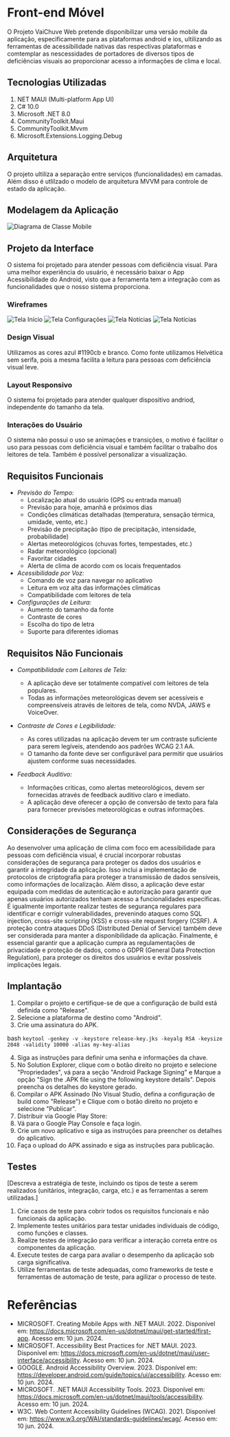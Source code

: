 # Front-end Móvel

O Projeto VaiChuve Web pretende disponibilizar uma versão mobile da aplicação, especificamente para as plataformas android e ios, ultilizando as ferramentas de acessibilidade nativas das respectivas plataformas e comtemplar as nescessidades de portadores de diversos tipos de deficiências visuais ao proporcionar acesso a informações de clima e local.

## Tecnologias Utilizadas

1. NET MAUI (Multi-platform App UI)
2. C# 10.0
3. Microsoft .NET 8.0
4. CommunityToolkit.Maui
5. CommunityToolkit.Mvvm
6. Microsoft.Extensions.Logging.Debug

## Arquitetura

O projeto ultiliza a separação entre serviços (funcionalidades) em camadas. Além disso é utlilzado o modelo de arquitetura MVVM para controle de estado da aplicação.

## Modelagem da Aplicação

![Diagrama de Classe Mobile](img/digramaMobile.png)

## Projeto da Interface
O sistema foi projetado para atender pessoas com deficiência visual. Para uma melhor experiência do usuário, é necessário baixar o App Acessibilidade do Android, visto que a ferramenta tem a integração com as funcionalidades que o nosso sistema proporciona.

### Wireframes
![Tela Início](img/Inicio.png)
![Tela Configurações](img/Configurações.png)
![Tela Notícias](img/News.png)
![Tela Notícias](img/News(1).png)

### Design Visual
Utilizamos as cores azul #1190cb e branco. Como fonte utilizamos Helvética sem serifa, pois a mesma facilita a leitura para pessoas com deficiência visual leve.

### Layout Responsivo
O sistema foi projetado para atender qualquer dispositivo andriod, independente do tamanho da tela.

### Interações do Usuário
O sistema não possui o uso se animações e transições, o motivo é facilitar o uso para pessoas com deficiência visual e também facilitar o trabalho dos leitores de tela. Também é possível personalizar a visualização.

## Requisitos Funcionais

* *Previsão do Tempo:*
    * Localização atual do usuário (GPS ou entrada manual)
    * Previsão para hoje, amanhã e próximos dias
    * Condições climáticas detalhadas (temperatura, sensação térmica, umidade, vento, etc.)
    * Previsão de precipitação (tipo de precipitação, intensidade, probabilidade)
    * Alertas meteorológicos (chuvas fortes, tempestades, etc.)
    * Radar meteorológico (opcional)
    * Favoritar cidades
    * Alerta de clima de acordo com os locais frequentados
* *Acessibilidade por Voz:*
    * Comando de voz para navegar no aplicativo
    * Leitura em voz alta das informações climáticas
    * Compatibilidade com leitores de tela
* *Configurações de Leitura:*
    * Aumento do tamanho da fonte
    * Contraste de cores
    * Escolha do tipo de letra
    * Suporte para diferentes idiomas 

## Requisitos Não Funcionais

* *Compatibilidade com Leitores de Tela:*
   * A aplicação deve ser totalmente compatível com leitores de tela populares.
   * Todas as informações meteorológicas devem ser acessíveis e compreensíveis através de leitores de tela, como NVDA, JAWS e VoiceOver.

* *Contraste de Cores e Legibilidade:*
   * As cores utilizadas na aplicação devem ter um contraste suficiente para serem legíveis, atendendo aos padrões WCAG 2.1 AA.
   * O tamanho da fonte deve ser configurável para permitir que usuários ajustem conforme suas necessidades.

* *Feedback Auditivo:*
   * Informações críticas, como alertas meteorológicos, devem ser fornecidas através de feedback auditivo claro e imediato.
   * A aplicação deve oferecer a opção de conversão de texto para fala para fornecer previsões meteorológicas e outras informações.


## Considerações de Segurança

Ao desenvolver uma aplicação de clima com foco em acessibilidade para pessoas com deficiência visual, é crucial incorporar robustas considerações de segurança para proteger os dados dos usuários e garantir a integridade da aplicação. Isso inclui a implementação de protocolos de criptografia para proteger a transmissão de dados sensíveis, como informações de localização. Além disso, a aplicação deve estar equipada com medidas de autenticação e autorização para garantir que apenas usuários autorizados tenham acesso a funcionalidades específicas. É igualmente importante realizar testes de segurança regulares para identificar e corrigir vulnerabilidades, prevenindo ataques como SQL injection, cross-site scripting (XSS) e cross-site request forgery (CSRF). A proteção contra ataques DDoS (Distributed Denial of Service) também deve ser considerada para manter a disponibilidade da aplicação. Finalmente, é essencial garantir que a aplicação cumpra as regulamentações de privacidade e proteção de dados, como o GDPR (General Data Protection Regulation), para proteger os direitos dos usuários e evitar possíveis implicações legais.

## Implantação

1. Compilar o projeto e certifique-se de que a configuração de build está definida como "Release". 
2. Selecione a plataforma de destino como "Android".
3. Crie uma assinatura do APK.
   
bash
`
keytool -genkey -v -keystore release-key.jks -keyalg RSA -keysize 2048 -validity 10000 -alias my-key-alias
`

4. Siga as instruções para definir uma senha e informações da chave.
5. No Solution Explorer, clique com o botão direito no projeto e selecione "Propriedades", vá para a seção "Android Package Signing" e Marque a opção "Sign the .APK file using the following keystore details". Depois preencha os detalhes do keystore gerado.
6. Compilar o APK Assinado (No Visual Studio, defina a configuração de build como "Release") e Clique com o botão direito no projeto e selecione "Publicar".
7. Distribuir via Google Play Store:
8. Vá para o Google Play Console e faça login.
9. Crie um novo aplicativo e siga as instruções para preencher os detalhes do aplicativo.
10. Faça o upload do APK assinado e siga as instruções para publicação.

## Testes

[Descreva a estratégia de teste, incluindo os tipos de teste a serem realizados (unitários, integração, carga, etc.) e as ferramentas a serem utilizadas.]

1. Crie casos de teste para cobrir todos os requisitos funcionais e não funcionais da aplicação.
2. Implemente testes unitários para testar unidades individuais de código, como funções e classes.
3. Realize testes de integração para verificar a interação correta entre os componentes da aplicação.
4. Execute testes de carga para avaliar o desempenho da aplicação sob carga significativa.
5. Utilize ferramentas de teste adequadas, como frameworks de teste e ferramentas de automação de teste, para agilizar o processo de teste.

# Referências

* MICROSOFT. Creating Mobile Apps with .NET MAUI. 2022. Disponível em: https://docs.microsoft.com/en-us/dotnet/maui/get-started/first-app. Acesso em: 10 jun. 2024.
* MICROSOFT. Accessibility Best Practices for .NET MAUI. 2023. Disponível em: https://docs.microsoft.com/en-us/dotnet/maui/user-interface/accessibility. Acesso em: 10 jun. 2024.
* GOOGLE. Android Accessibility Overview. 2023. Disponível em: https://developer.android.com/guide/topics/ui/accessibility. Acesso em: 10 jun. 2024.
* MICROSOFT. .NET MAUI Accessibility Tools. 2023. Disponível em: https://docs.microsoft.com/en-us/dotnet/maui/tools/accessibility. Acesso em: 10 jun. 2024.
* W3C. Web Content Accessibility Guidelines (WCAG). 2021. Disponível em: https://www.w3.org/WAI/standards-guidelines/wcag/. Acesso em: 10 jun. 2024.
